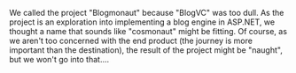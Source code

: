 We called the project "Blogmonaut" because "BlogVC" was too dull. As the project is an exploration into implementing a blog engine in ASP.NET, we thought a name that sounds like "cosmonaut" might be fitting. Of course, as we aren't too concerned with the end product (the journey is more important than the destination), the result of the project might be "naught", but we won't go into that....